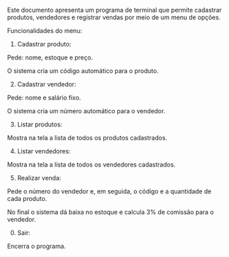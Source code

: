 Este documento apresenta um programa de terminal que permite cadastrar produtos, vendedores e registrar vendas por meio de um menu de opções.

Funcionalidades do menu:

1. Cadastrar produto:

Pede: nome, estoque e preço.

O sistema cria um código automático para o produto.

2. Cadastrar vendedor:

Pede: nome e salário fixo.

O sistema cria um número automático para o vendedor.

3. Listar produtos:

Mostra na tela a lista de todos os produtos cadastrados.

4. Listar vendedores:

Mostra na tela a lista de todos os vendedores cadastrados.

5. Realizar venda:

Pede o número do vendedor e, em seguida, o código e a quantidade de cada produto.

No final o sistema dá baixa no estoque e calcula 3% de comissão para o vendedor.

0. Sair:

Encerra o programa.

